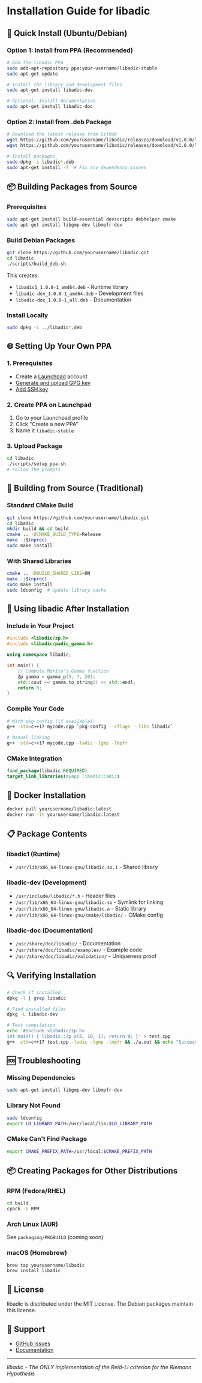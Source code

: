 # Installation Guide for libadic

## 🚀 Quick Install (Ubuntu/Debian)

### Option 1: Install from PPA (Recommended)
```bash
# Add the libadic PPA
sudo add-apt-repository ppa:your-username/libadic-stable
sudo apt-get update

# Install the library and development files
sudo apt-get install libadic-dev

# Optional: Install documentation
sudo apt-get install libadic-doc
```

### Option 2: Install from .deb Package
```bash
# Download the latest release from GitHub
wget https://github.com/yourusername/libadic/releases/download/v1.0.0/libadic_1.0.0-1_amd64.deb
wget https://github.com/yourusername/libadic/releases/download/v1.0.0/libadic-dev_1.0.0-1_amd64.deb

# Install packages
sudo dpkg -i libadic*.deb
sudo apt-get install -f  # Fix any dependency issues
```

## 📦 Building Packages from Source

### Prerequisites
```bash
sudo apt-get install build-essential devscripts debhelper cmake
sudo apt-get install libgmp-dev libmpfr-dev
```

### Build Debian Packages
```bash
git clone https://github.com/yourusername/libadic.git
cd libadic
./scripts/build_deb.sh
```

This creates:
- `libadic1_1.0.0-1_amd64.deb` - Runtime library
- `libadic-dev_1.0.0-1_amd64.deb` - Development files
- `libadic-doc_1.0.0-1_all.deb` - Documentation

### Install Locally
```bash
sudo dpkg -i ../libadic*.deb
```

## 🌐 Setting Up Your Own PPA

### 1. Prerequisites
- Create a [Launchpad](https://launchpad.net) account
- [Generate and upload GPG key](https://help.launchpad.net/YourAccount/ImportingYourOpenPGPKey)
- [Add SSH key](https://help.launchpad.net/YourAccount/CreatingAnSSHKeyPair)

### 2. Create PPA on Launchpad
1. Go to your Launchpad profile
2. Click "Create a new PPA"
3. Name it `libadic-stable`

### 3. Upload Package
```bash
cd libadic
./scripts/setup_ppa.sh
# Follow the prompts
```

## 🔧 Building from Source (Traditional)

### Standard CMake Build
```bash
git clone https://github.com/yourusername/libadic.git
cd libadic
mkdir build && cd build
cmake .. -DCMAKE_BUILD_TYPE=Release
make -j$(nproc)
sudo make install
```

### With Shared Libraries
```bash
cmake .. -DBUILD_SHARED_LIBS=ON
make -j$(nproc)
sudo make install
sudo ldconfig  # Update library cache
```

## 📝 Using libadic After Installation

### Include in Your Project
```cpp
#include <libadic/zp.h>
#include <libadic/padic_gamma.h>

using namespace libadic;

int main() {
    // Compute Morita's Gamma function
    Zp gamma = gamma_p(5, 7, 20);
    std::cout << gamma.to_string() << std::endl;
    return 0;
}
```

### Compile Your Code
```bash
# With pkg-config (if available)
g++ -std=c++17 mycode.cpp `pkg-config --cflags --libs libadic`

# Manual linking
g++ -std=c++17 mycode.cpp -ladic -lgmp -lmpfr
```

### CMake Integration
```cmake
find_package(libadic REQUIRED)
target_link_libraries(myapp libadic::adic)
```

## 🐳 Docker Installation

```bash
docker pull yourusername/libadic:latest
docker run -it yourusername/libadic:latest
```

## 📋 Package Contents

### libadic1 (Runtime)
- `/usr/lib/x86_64-linux-gnu/libadic.so.1` - Shared library

### libadic-dev (Development)
- `/usr/include/libadic/*.h` - Header files
- `/usr/lib/x86_64-linux-gnu/libadic.so` - Symlink for linking
- `/usr/lib/x86_64-linux-gnu/libadic.a` - Static library
- `/usr/lib/x86_64-linux-gnu/cmake/libadic/` - CMake config

### libadic-doc (Documentation)
- `/usr/share/doc/libadic/` - Documentation
- `/usr/share/doc/libadic/examples/` - Example code
- `/usr/share/doc/libadic/validation/` - Uniqueness proof

## 🔍 Verifying Installation

```bash
# Check if installed
dpkg -l | grep libadic

# Find installed files
dpkg -L libadic-dev

# Test compilation
echo '#include <libadic/zp.h>
int main() { libadic::Zp x(5, 10, 1); return 0; }' > test.cpp
g++ -std=c++17 test.cpp -ladic -lgmp -lmpfr && ./a.out && echo "Success!"
```

## 🆘 Troubleshooting

### Missing Dependencies
```bash
sudo apt-get install libgmp-dev libmpfr-dev
```

### Library Not Found
```bash
sudo ldconfig
export LD_LIBRARY_PATH=/usr/local/lib:$LD_LIBRARY_PATH
```

### CMake Can't Find Package
```bash
export CMAKE_PREFIX_PATH=/usr/local:$CMAKE_PREFIX_PATH
```

## 📦 Creating Packages for Other Distributions

### RPM (Fedora/RHEL)
```bash
cd build
cpack -G RPM
```

### Arch Linux (AUR)
See `packaging/PKGBUILD` (coming soon)

### macOS (Homebrew)
```bash
brew tap yourusername/libadic
brew install libadic
```

## 📄 License

libadic is distributed under the MIT License. The Debian packages maintain this license.

## 🤝 Support

- [GitHub Issues](https://github.com/yourusername/libadic/issues)
- [Documentation](https://github.com/yourusername/libadic/tree/main/docs)

---

*libadic - The ONLY implementation of the Reid-Li criterion for the Riemann Hypothesis*
